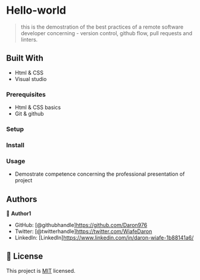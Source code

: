 # Hello-world

> this is the demostration of the best practices of a remote software developer concerning - version control, github flow, pull requests and linters. 


## Built With

- Html & CSS
- Visual studio

### Prerequisites

- Html & CSS basics
- Git & github

### Setup

### Install

### Usage

- Demostrate competence concerning the professional presentation of project

## Authors

👤 **Author1**

- GitHub: [@githubhandle]https://github.com/Daron976
- Twitter: [@twitterhandle]https://twitter.com/WiafeDaron
- LinkedIn: [LinkedIn]https://www.linkedin.com/in/daron-wiafe-1b88141a6/

## 📝 License

This project is [MIT](./LICENSE) licensed.
